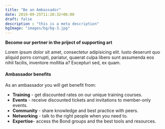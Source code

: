 ```yaml
---
title: "Be an Ambassador"
date: 2019-09-25T11:28:32+06:00
draft: false
description : "this is a meta description"
bgImage: "images/bg/bg-3.jpg"
---
```


**Become our pertner in the priject of supporting art**

Lorem ipsum dolor sit amet, consectetur adipisicing elit. Iusto deserunt quo aliquid porro corrupti,
pariatur, quaerat culpa libero sunt assumenda eos nihil facilis, inventore mollitia a? Excepturi sed, ex quam.

#### Ambassador benefits

As an ambassador you will get benefit from:

- **Training** - get discounted rates on our unique training courses.
- **Events** - receive discounted tickets and invitations to member-only events.
- **Community** - share knowledge and best practice with peers.
- **Networking** - talk to the right people when you need to.
- **Expertise**- access the Bond groups and the best tools and resources.